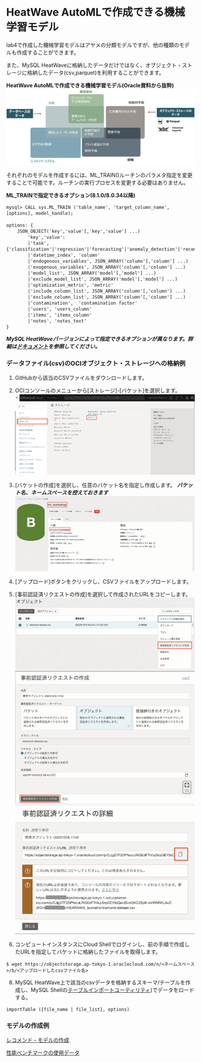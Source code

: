 # HeatWave AutoMLで作成できる機械学習モデル
lab4で作成した機械学習モデルはアヤメの分類モデルですが、他の種類のモデルも作成することができます。

また、MySQL HeatWaveに格納したデータだけではなく、オブジェクト・ストレージに格納したデータ(csv,parquet)を利用することができます。

**HeatWave AutoMLで作成できる機械学習モデル(Oracle資料から抜粋)**
![kindof_model](./image/kindof_model.png)

それぞれのモデルを作成するには、ML_TRAIN()ルーチンのパラメタ指定を変更することで可能です。ルーチンの実行プロセスを変更する必要はありません。

**ML_TRAINで指定できるオプション(8.1.0/8.0.34以降)**

```
mysql> CALL sys.ML_TRAIN ('table_name', 'target_column_name', [options], model_handle);
 
options: {
    JSON_OBJECT('key','value'[,'key','value'] ...)
        'key','value':
        |'task', {'classification'|'regression'|'forecasting'|'anomaly_detection'|'recommendation'}|NULL
        |'datetime_index', 'column'
        |'endogenous_variables', JSON_ARRAY('column'[,'column'] ...)
        |'exogenous_variables', JSON_ARRAY('column'[,'column'] ...)
        |'model_list', JSON_ARRAY('model'[,'model'] ...)
        |'exclude_model_list', JSON_ARRAY('model'[,'model'] ...)
        |'optimization_metric', 'metric'
        |'include_column_list', JSON_ARRAY('column'[,'column'] ...)
        |'exclude_column_list', JSON_ARRAY('column'[,'column'] ...)
        |'contamination',  'contamination factor'
        |'users', 'users_column'
        |'items', 'items_column'
        |'notes', 'notes_text'
}
```

***MySQL HeatWaveバージョンによって指定できるオプションが異なります。詳細は[ドキュメント](https://dev.mysql.com/doc/heatwave/en/mys-hwaml-ml-train.html)を参照してください。***

### データファイル(csv)のOCIオブジェクト・ストレージへの格納例
1. GitHubから該当のCSVファイルをダウンロードします。

2. OCIコンソールのメニューから[ストレージ]-[バケット]を選択します。
   ![bucket_menu](./image/bucket_menu.png)
   
3. [バケットの作成]を選択し、任意のバケット名を指定し作成します。
    ***バケット名、ネームスペースを控えておきます***
   ![bucket_name](./image/bucket_name.png)

4. [アップロード]ボタンをクリックし、CSVファイルをアップロードします。

5. [事前認証済リクエストの作成]を選択して作成されたURLをコピーします。
   ![bucket_par_request](./image/bucket_par_request.png)
   ![bucket_create_parrequest](./image/bucket_create_parrequest.png)
   ![create_par_request](./image/create_par_request.png)
   
7. コンピュートインスタンスにCloud Shellでログインし、前の手順で作成したURLを指定してバケットに格納したファイルを取得します。
  ```
  $ wget https://objectstorage.ap-tokyo-1.oraclecloud.com/n/<ネームスペース>/b/<アップロードしたcsvファイル名>
  ```

8. MySQL HeatWave上で該当のcsvデータを格納するスキーマ/テーブルを作成し、MySQL Shellの[テーブルインポートユーティリティ](https://dev.mysql.com/doc/mysql-shell/8.0/ja/mysql-shell-utilities-parallel-table.html))でデータをロードする。
  ```
  importTable ({file_name | file_list}, options)
  ```

### モデルの作成例
[レコメンド・モデルの作成](./recommendation.md)

[性能ベンチマークの使用データ](https://github.com/oracle-samples/heatwave-ml)
